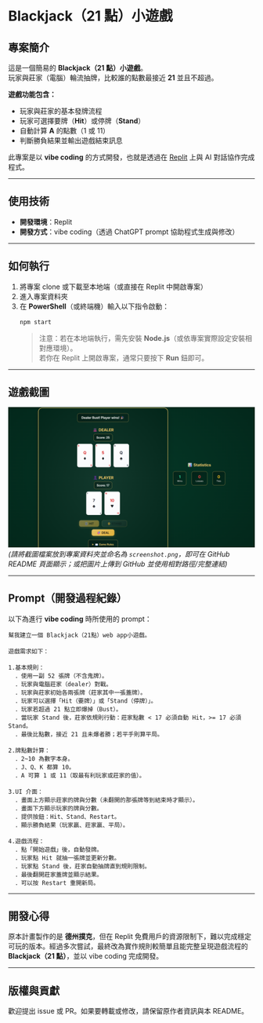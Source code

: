 # Blackjack（21 點）小遊戲

## 專案簡介  
這是一個簡易的 **Blackjack（21 點）小遊戲**。  
玩家與莊家（電腦）輪流抽牌，比較誰的點數最接近 **21** 並且不超過。

**遊戲功能包含：**  
- 玩家與莊家的基本發牌流程  
- 玩家可選擇要牌（**Hit**）或停牌（**Stand**）  
- 自動計算 **A** 的點數（1 或 11）  
- 判斷勝負結果並輸出遊戲結束訊息

此專案是以 **vibe coding** 的方式開發，也就是透過在 [Replit](https://replit.com) 上與 AI 對話協作完成程式。

---

## 使用技術  
- **開發環境**：Replit  
- **開發方式**：vibe coding（透過 ChatGPT prompt 協助程式生成與修改）  

---

## 如何執行  
1. 將專案 clone 或下載至本地端（或直接在 Replit 中開啟專案）  
2. 進入專案資料夾  
3. 在 **PowerShell**（或終端機）輸入以下指令啟動：  
   ```bash
   npm start
   ```  
   > 注意：若在本地端執行，需先安裝 **Node.js**（或依專案實際設定安裝相對應環境）。  
   若你在 Replit 上開啟專案，通常只要按下 **Run** 鈕即可。

---

## 遊戲截圖  
![Game Screenshot](screenshot.png)  
*(請將截圖檔案放到專案資料夾並命名為 `screenshot.png`，即可在 GitHub README 頁面顯示；或把圖片上傳到 GitHub 並使用相對路徑/完整連結)*

---

## Prompt（開發過程紀錄）  
以下為進行 **vibe coding** 時所使用的 prompt：

```
幫我建立一個 Blackjack（21點）web app小遊戲。  

遊戲需求如下：  

1.基本規則：  
  ．使用一副 52 張牌（不含鬼牌）。  
  ．玩家與電腦莊家（dealer）對戰。  
  ．玩家與莊家初始各兩張牌（莊家其中一張蓋牌）。  
  ．玩家可以選擇「Hit（要牌）」或「Stand（停牌）」。  
  ．玩家若超過 21 點立即爆掉（Bust）。  
  ．當玩家 Stand 後，莊家依規則行動：莊家點數 < 17 必須自動 Hit，>= 17 必須 Stand。  
  ．最後比點數，接近 21 且未爆者勝；若平手則算平局。  

2.牌點數計算：  
  ．2~10 為數字本身。  
  ．J、Q、K 都算 10。  
  ．A 可算 1 或 11（取最有利玩家或莊家的值）。  

3.UI 介面：  
  ．畫面上方顯示莊家的牌與分數（未翻開的那張牌等到結束時才顯示）。  
  ．畫面下方顯示玩家的牌與分數。  
  ．提供按鈕：Hit、Stand、Restart。  
  ．顯示勝負結果（玩家贏、莊家贏、平局）。  

4.遊戲流程：  
  ．點「開始遊戲」後，自動發牌。  
  ．玩家點 Hit 就抽一張牌並更新分數。  
  ．玩家點 Stand 後，莊家自動抽牌直到規則限制。  
  ．最後翻開莊家蓋牌並顯示結果。  
  ．可以按 Restart 重開新局。  
```

---

## 開發心得  
原本計畫製作的是 **德州撲克**，但在 Replit 免費用戶的資源限制下，難以完成穩定可玩的版本。經過多次嘗試，最終改為實作規則較簡單且能完整呈現遊戲流程的 **Blackjack（21 點）**，並以 vibe coding 完成開發。

---

## 版權與貢獻  
歡迎提出 issue 或 PR。如果要轉載或修改，請保留原作者資訊與本 README。


